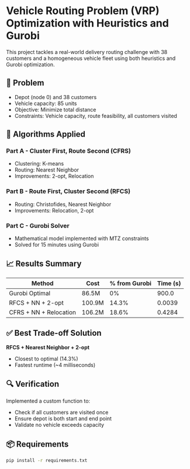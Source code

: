 # Vehicle Routing Problem (VRP) Optimization with Heuristics and Gurobi

This project tackles a real-world delivery routing challenge with 38 customers and a homogeneous vehicle fleet using both heuristics and Gurobi optimization.

## 🧠 Problem

- Depot (node 0) and 38 customers
- Vehicle capacity: 85 units
- Objective: Minimize total distance
- Constraints: Vehicle capacity, route feasibility, all customers visited

## 🧰 Algorithms Applied

### Part A - Cluster First, Route Second (CFRS)
- Clustering: K-means
- Routing: Nearest Neighbor
- Improvements: 2-opt, Relocation

### Part B - Route First, Cluster Second (RFCS)
- Routing: Christofides, Nearest Neighbor
- Improvements: Relocation, 2-opt

### Part C - Gurobi Solver
- Mathematical model implemented with MTZ constraints
- Solved for 15 minutes using Gurobi

## 📈 Results Summary

| Method                       | Cost          | % from Gurobi | Time (s) |
|-----------------------------|---------------|----------------|----------|
| Gurobi Optimal              | 86.5M         | 0%             | 900.0    |
| RFCS + NN + 2-opt           | 100.9M        | 14.3%          | 0.0039   |
| CFRS + NN + Relocation      | 106.2M        | 18.6%          | 0.4284   |

## ✅ Best Trade-off Solution
**RFCS + Nearest Neighbor + 2-opt**
- Closest to optimal (14.3%)
- Fastest runtime (~4 milliseconds)

## 🔍 Verification
Implemented a custom function to:
- Check if all customers are visited once
- Ensure depot is both start and end point
- Validate no vehicle exceeds capacity

## 📦 Requirements
```bash
pip install -r requirements.txt
